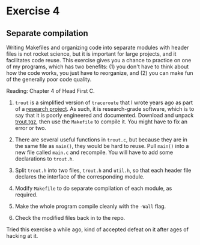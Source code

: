# Exercise 4
## Separate compilation

Writing Makefiles and organizing code into separate modules with
header files is not rocket science, but it is important for large
projects, and it facilitates code reuse.  This exercise gives you a
chance to practice on one of my programs, which has two benefits: (1)
you don't have to think about how the code works, you just have to
reorganize, and (2) you can make fun of the generally poor code
quality.

Reading: Chapter 4 of Head First C.

1) `trout` is a simplified version of `traceroute` that I wrote years
ago as part of a [research
project](http://allendowney.com/research/clink/).  As such, it is
research-grade software, which is to say that it is poorly engineered
and documented.  Download and unpack
[trout.tgz](http://allendowney.com/research/trout/trout.tar.gz), then
use the `Makefile` to compile it.  You might have to fix an error or two.

2) There are several useful functions in `trout.c`, but because they
are in the same file as `main()`, they would be hard to reuse.  Pull
`main()` into a new file called `main.c` and recompile.  You will have
to add some declarations to `trout.h`.

3) Split `trout.h` into two files, `trout.h` and `util.h`, so that each
header file declares the interface of the corresponding module.

4) Modify `Makefile` to do separate compilation of each module, as required.

5) Make the whole program compile cleanly with the `-Wall` flag.

6) Check the modified files back in to the repo.

Tried this exercise a while ago, kind of accepted defeat on it after ages of hacking at it.